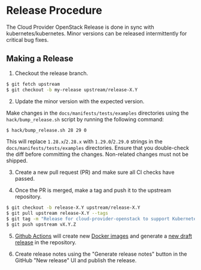 # Release Procedure

The Cloud Provider OpenStack Release is done in sync with
kubernetes/kubernetes. Minor versions can be released intermittently for
critical bug fixes.

## Making a Release

1. Checkout the release branch.

```bash
$ git fetch upstream
$ git checkout -b my-release upstream/release-X.Y
```

2. Update the minor version with the expected version.

Make changes in the `docs/manifests/tests/examples` directories using the
`hack/bump_release.sh` script by running the following command:

```bash
$ hack/bump_release.sh 28 29 0
```

This will replace `1.28.x`/`2.28.x` with `1.29.0`/`2.29.0` strings in the
`docs/manifests/tests/examples` directories. Ensure that you double-check the
diff before committing the changes. Non-related changes must not be shipped.

3. Create a new pull request (PR) and make sure all CI checks have passed.

4. Once the PR is merged, make a tag and push it to the upstream repository.

```bash
$ git checkout -b release-X.Y upstream/release-X.Y
$ git pull upstream release-X.Y --tags
$ git tag -m "Release for cloud-provider-openstack to support Kubernetes release x" vX.Y.Z
$ git push upstream vX.Y.Z
```

5. [Github Actions](https://github.com/kubernetes/cloud-provider-openstack/actions/workflows/release-cpo.yaml) will create new [Docker images](https://console.cloud.google.com/gcr/images/k8s-staging-provider-os) and generate a [new draft release](https://github.com/kubernetes/cloud-provider-openstack/releases) in the repository.

6. Create release notes using the "Generate release notes" button in the GitHub "New release" UI and publish the release.

